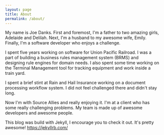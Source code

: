 ```yaml
---
layout: page
title: About
permalink: /about/
---
```


My name is Joe Danks. First and foremost, I'm a father to two amazing girls, Adelaide and Delilah. Next, I'm a husband to my awesome wife, Emily. Finally, I'm a software developer who enjoys a challenge.

I spent five years working on software for Union Pacific Railroad. I was a part of building a business rules management system (BRMS) and designing rule engines for domain needs. I also spent some time working on the Terminal Management tool for tracking equipment and work inside a train yard.

I spent a brief stint at Rain and Hail Insurance working on a document processing workflow system. I did not feel challenged there and didn't stay long.

Now I'm with Source Allies and really enjoying it. I'm at a client who has some really challenging problems. My team is made up of awesome developers and awesome people.

This blog was build with Jekyll, I encourage you to check it out. It's pretty awesome!
https://jekyllrb.com/
